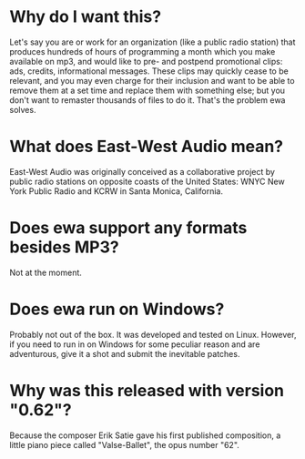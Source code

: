 # Why do I want this? #

Let's say you are or work for an organization (like a public radio station) that produces hundreds of hours of programming a month which you make available on mp3, and would like to pre- and postpend promotional clips: ads, credits, informational messages. These clips may quickly cease to be relevant, and you may even charge for their inclusion and want to be able to remove them at a set time and replace them with something else; but you don't want to remaster thousands of files to do it. That's the problem ewa solves.

# What does East-West Audio mean? #

East-West Audio was originally conceived as a collaborative project by public radio stations on opposite coasts of the United States: WNYC New York Public Radio and KCRW in Santa Monica, California.

# Does ewa support any formats besides MP3? #

Not at the moment.

# Does ewa run on Windows? #

Probably not out of the box. It was developed and tested on Linux. However, if you need to run in on Windows for some peculiar reason and are adventurous, give it a shot and submit the inevitable patches.

# Why was this released with version "0.62"? #

Because the composer Erik Satie gave his first published composition, a little piano piece called "Valse-Ballet", the opus number "62".